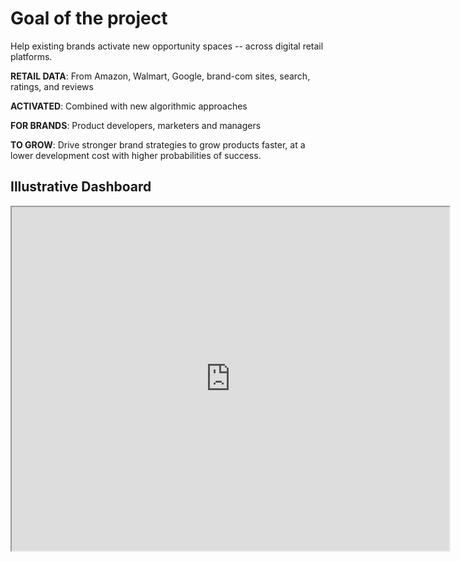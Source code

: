# Goal of the project

Help existing brands activate new opportunity spaces -- across digital retail platforms. 

**RETAIL DATA**: From Amazon, Walmart, Google, brand-com sites, search, ratings, and reviews

**ACTIVATED**: Combined with new algorithmic approaches

**FOR BRANDS**: Product developers, marketers and managers 

**TO GROW**: Drive stronger brand strategies to grow products faster, at a lower development cost with higher probabilities of success.

## Illustrative Dashboard
<Bleed full>
<iframe src="https://datastudio.google.com/embed/reporting/72de71b3-b997-4cbd-ad8f-d6232f6546f2/page/6zXD" 
     width="700"
     height="550"
     title="Sample dashboard"
   ></iframe>
</Bleed>
